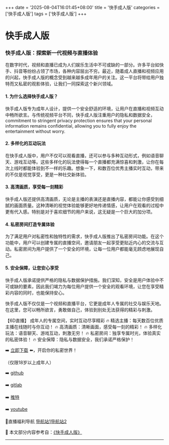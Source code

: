 +++
date = '2025-08-04T16:01:45+08:00'
title = '快手成人版'
categories = ['快手成人版']
tags = ['快手成人版']
+++

# 快手成人版

### 快手成人版：探索新一代视频与直播体验

在数字时代，视频和直播已成为人们娱乐生活中不可或缺的一部分。许多平台如快手、抖音等纷纷占领了市场，各种内容层出不穷。最近，随着成人直播和视频应用的兴起，快手成人版的概念受到越来越多成年用户的关注。这一平台将带给用户独特而又私密的观影体验，让我们一同探索这个新兴领域。

#### 1. 为什么选择快手成人版？

快手成人版专为成年人设计，提供一个安全舒适的环境，让用户在直播和视频互动中畅所欲言。与传统视频平台不同，快手成人版注重用户的隐私和数据安全， commitment to stringent privacy protection ensures that your personal information remains confidential, allowing you to fully enjoy the entertainment without worry.

#### 2. 多样化的互动玩法

在快手成人版中，用户不仅可以观看直播，还可以参与多种互动形式，例如语音聊天、游戏互动等。这些多样化的玩法使得每一个直播都充满惊喜和刺激，让你在每次上线时都能体验到不一样的乐趣。想象一下，和数百位优秀主播实时互动，带来的不仅是视觉享受，更是一种社交新体验。

#### 3. 高清画质，享受每一刻精彩

快手成人版还提供高清画质，无论是主播的表演还是直播内容，都能让你感受到细腻的画面质量。这种清晰的视觉体验能够更好地传递情感，让用户在观看的过程中更有代入感。特别是对于喜欢细节的用户来说，这无疑是一个巨大的加分项。

#### 4. 私密房间打造专属体验

为了满足用户对私密性和独特性的需求，快手成人版推出了私密房间功能。在这个功能中，用户可以创建专属的直播空间，邀请朋友一起享受更贴近内心的交流与互动。私密房间为用户提供了一个安全的环境，让每一位用户都能毫无顾虑地展现自己。

#### 5. 安全保障，让您安心享受

快手成人版承诺提供严格的隐私与数据保护措施。我们深知，安全是用户体验中不可或缺的要素，因此我们竭力为每位用户提供一个安全的观看环境，让您在享受精彩内容的同时，也能保持安心。

快手成人版不仅仅是一个视频和直播平台，它更是成年人专属的社交与娱乐天地。在这里，您可以畅所欲言，勇敢做自己，体验到别处无法获得的精彩与刺激。

【6D直播】
成年人的专属空间，实时互动尽享精彩
🔥 精选主播：每天数百位优质主播在线随时与你互动！
🔥 高清画质：清晰画面，感受每一刻的精彩！
🔥 多样化玩法：语音聊天、游戏互动，刺激无穷！
🔥 私密房间：独享专属时光，体验真实的私密体验！
🔥 安全保障：隐私与数据安全，我们承诺严格保护！

➡️ [立即下载](https://down123.s3.ap-east-1.amazonaws.com/down/down.html?channelCode=blog) ⬅️，开启你的私密世界！

（仅限18岁以上成年人）

➡️ [github](https://aldult-live.github.io/)

➡️ [gitlab](https://seo-09598d.gitlab.io/)

➡️ [推特](https://x.com/wegame33)

➡️ [youtube](https://www.youtube.com/@6Dlive)

🔞直播福利导航 [导航站1](https://webstack-86085a.gitlab.io/)[导航站2](https://onlygit123-2.github.io/)


📘 本文部分内容参考自：[《快手成人版》](https://github.com/lxs25721/lxs)

---
